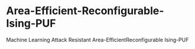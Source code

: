 # Area-Efficient-Reconfigurable-Ising-PUF
Machine Learning Attack Resistant Area-EfficientReconfigurable Ising-PUF
